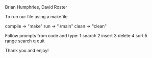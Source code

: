 Brian Humphries, David Roster


To run our file using a  makefile

compile -> "make"
run -> "./main"
clean -> "clean"

Follow prompts from code and type:
1 search
2 insert
3 delete
4 sort
5 range search
q quit

Thank you and enjoy!